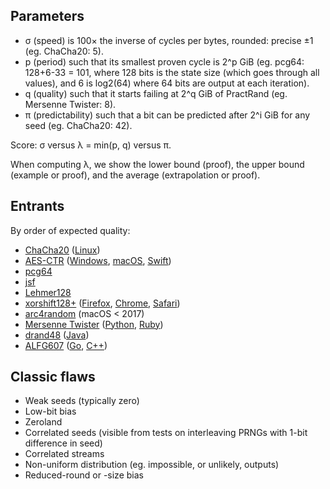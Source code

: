 ## Parameters

- σ (speed) is 100× the inverse of cycles per bytes,
  rounded: precise ±1 (eg. ChaCha20: 5).
- p (period) such that its smallest proven cycle is 2^p GiB
  (eg. pcg64: 128+6-33 = 101, where 128 bits is the state size
  (which goes through all values),
  and 6 is log2(64) where 64 bits are output at each iteration).
- q (quality) such that it starts failing at 2^q GiB of PractRand
  (eg. Mersenne Twister: 8).
- π (predictability) such that a bit can be predicted after 2^i GiB
  for any seed (eg. ChaCha20: 42).

Score: σ versus λ = min(p, q) versus π.

When computing λ, we show the lower bound (proof), the upper bound (example or
proof), and the average (extrapolation or proof).

## Entrants

By order of expected quality:

- [ChaCha20][] ([Linux][/dev/urandom])
- [AES-CTR][] ([Windows][BCryptGenRandom], [macOS][AES-CTR-mac], [Swift][swift_stdlib_random])
- [pcg64][PCG]
- [jsf][]
- [Lehmer128][]
- [xorshift128+][] ([Firefox][], [Chrome][V8], [Safari][WebKit])
- [arc4random][] (macOS < 2017)
- [Mersenne Twister][mt19937] ([Python][mt-py], [Ruby][mt-rb])
- [drand48][] ([Java][drand48-Java])
- [ALFG607][] ([Go][ALFG-Go], [C++][ALFG-Boost])

[ChaCha20]: https://cr.yp.to/chacha/chacha-20080128.pdf
[/dev/urandom]: https://github.com/torvalds/linux/blob/219d54332a09e8d8741c1e1982f5eae56099de85/drivers/char/random.c#L1063
[Randen]: https://github.com/google/randen
[AES-CTR]: https://nvlpubs.nist.gov/nistpubs/FIPS/NIST.FIPS.197.pdf
[BCryptGenRandom]: https://docs.microsoft.com/en-us/windows/win32/api/bcrypt/nf-bcrypt-bcryptgenrandom
[AES-CTR-mac]: https://opensource.apple.com/source/Libc/Libc-1272.250.1/gen/FreeBSD/arc4random.c.auto.html
[swift_stdlib_random]: https://github.com/apple/swift/blob/d2e1f0916976583e6bba20cf550b9d9cfdb62612/stdlib/public/stubs/Random.cpp#L48-L50
[arc4random]: http://cypherpunks.venona.com/archive/1994/09/msg00304.html
[Lehmer128]: https://lemire.me/blog/2019/03/19/the-fastest-conventional-random-number-generator-that-can-pass-big-crush/
[PCG]: http://www.pcg-random.org/posts/pcg-passes-practrand.html
[ALFG607]: https://en.wikipedia.org/wiki/Lagged_Fibonacci_generator
[ALFG-Go]: https://golang.org/src/math/rand/rng.go
[ALFG-Boost]: https://www.boost.org/doc/libs/1_60_0/doc/html/boost_random/reference.html#boost_random.reference.concepts
[jsf]: http://burtleburtle.net/bob/rand/smallprng.html
[gjrand]: http://gjrand.sourceforge.net/
[xorshift128+]: http://vigna.di.unimi.it/ftp/papers/xorshiftplus.pdf
[Firefox]: https://dxr.mozilla.org/mozilla-central/source/mfbt/XorShift128PlusRNG.h#65
[V8]: https://cs.chromium.org/chromium/src/v8/src/base/utils/random-number-generator.h?l=119
[WebKit]: https://trac.webkit.org/browser/webkit/trunk/Source/WTF/wtf/WeakRandom.h#L91
[mt19937]: http://www.math.sci.hiroshima-u.ac.jp/~m-mat/MT/emt.html
[mt-py]: https://docs.python.org/3/library/random.html
[mt-rb]: https://ruby-doc.org/core-2.6.5/Random.html
[drand48]: http://man7.org/linux/man-pages/man3/drand48.3.html
[drand48-Java]: https://hg.openjdk.java.net/jdk/jdk/file/db9bdbeaed29/src/java.base/share/classes/java/util/Random.java

## Classic flaws

- Weak seeds (typically zero)
- Low-bit bias
- Zeroland
- Correlated seeds (visible from tests on interleaving PRNGs with 1-bit
  difference in seed)
- Correlated streams
- Non-uniform distribution (eg. impossible, or unlikely, outputs)
- Reduced-round or -size bias
